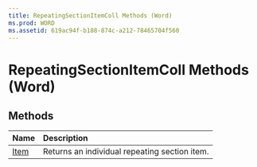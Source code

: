```yaml
---
title: RepeatingSectionItemColl Methods (Word)
ms.prod: WORD
ms.assetid: 619ac94f-b188-874c-a212-78465704f560
---
```



# RepeatingSectionItemColl Methods (Word)

## Methods



|**Name**|**Description**|
|:-----|:-----|
|[Item](repeatingsectionitemcoll-item-method-word.md)|Returns an individual repeating section item.|

